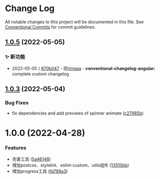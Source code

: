 # Change Log

All notable changes to this project will be documented in this file.
See [Conventional Commits](https://conventionalcommits.org) for commit guidelines.

## [1.0.5](https://github.com/Vinsea/toolkit/compare/v1.0.4...v1.0.5) (2022-05-05)


### ✨ 新功能

* 2022-05-05丨[870b047](https://github.com/Vinsea/toolkit/commit/870b047cd4f1079d1cbd9ca7689b8742bcf54f33) - [@Vinsea](https://github.com/Vinsea/toolkit/Vinsea?tab=activity) -    **conventional-changelog-angular:** complete custom changelog





## [1.0.3](https://github.com/Vinsea/toolkit/compare/v1.0.2...v1.0.3) (2022-05-04)


### Bug Fixes

* fix dependencies and add previews of spinner animate ([c27985b](https://github.com/Vinsea/toolkit/commit/c27985b4c7e1f8163190b5608983336ea1e2931d))





# 1.0.0 (2022-04-28)


### Features

* 完善工具 ([5a46148](https://gitee.com/Vinsea/toolkit/commits/5a461483b4d5fa87ae68927361d1678fc97a100f))
* 增加postcss、stylelint、eslint-custom、utils组件 ([13510bb](https://gitee.com/Vinsea/toolkit/commits/13510bbba41d6db8c9b63722de9bb531bf81bd92))
* 增加progress工具 ([fd788a3](https://gitee.com/Vinsea/toolkit/commits/fd788a3b41ee9f5b9516709d6f4ce974b8ad103a))
